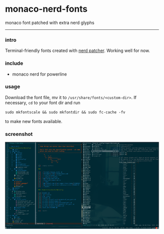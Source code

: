# monaco-nerd-fonts

monaco font patched with extra nerd glyphs

---

### intro

Terminal-friendly fonts created with [nerd patcher](https://github.com/ryanoasis/nerd-fonts).
Working well for now.

### include

- monaco nerd for powerline

### usage

Download the font file, mv it to `/usr/share/fonts/<custom-dir>`.
If necessary, `cd` to your font dir and run
```
sudo mkfontscale && sudo mkfontdir && sudo fc-cache -fv 
```
to make new fonts available.

### screenshot

![](./pics/monaco_powerline.png)

